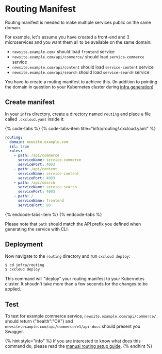 # Routing Manifest

Routing manifest is needed to make multiple services public on the same domain.

For example, let's assume you have created a front-end and 3 microservices and you want them all to be available on the same domain:

* `newsite.example.com/` should load `frontend` service
* `newsite.example.com/api/commerce/` should load `service-commerce` service
* `newsite.example.com/api/content` should load `service-content` service
* `newsite.example.com/api/search` should load `service-search` service

You have to create a routing manifest to achieve this. \(In addition to pointing the domain in question to your Kubernetes cluster during [infra generation](generating-infrastructure.md#configuring-a-domain-for-your-online-service)\)

## Create manifest

In your `infra` directory, create a directory named `routing` and place a file called `.cxcloud.yaml` inside it:

{% code-tabs %}
{% code-tabs-item title="infra/routing/.cxcloud.yaml" %}
```yaml
routing:
  domain: newsite.example.com
  ssl: true
  rules:
    - path: /api/commerce
      serviceName: service-commerce
      servicePort: 4003
    - path: /api/content
      serviceName: service-content
      servicePort: 4003
    - path: /api/search
      serviceName: service-search
      servicePort: 4003
    - path: /
      serviceName: frontend
      servicePort: 80
```
{% endcode-tabs-item %}
{% endcode-tabs %}

Please note that `path` should match the API prefix you defined when generating the service with CLI.

## Deployment

Now navigate to the `routing` directory and run `cxcloud deploy`:

```bash
$ cd infra/routing
$ cxcloud deploy
```

This command will "deploy" your routing manifest to your Kubernetes cluster. It shoudn't take more than a few seconds for the changes to be applied. 

## Test

To test for example commerce service,  `newsite.example.com/api/commerce/` should return {"health":"OK"} and `newsite.example.com/api/commerce/v1/api-docs` should present you Swagger. 

{% hint style="info" %}
If you are interested to know what does this command do, please read the [manual routing setup guide](../guides/manually-defining-routing.md).
{% endhint %}




